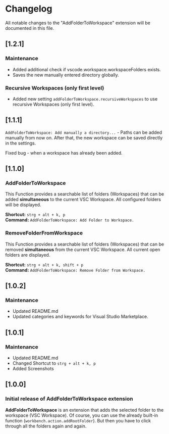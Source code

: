 # Changelog

All notable changes to the "AddFolderToWorkspace" extension will be documented in this file.

## [1.2.1]

### Maintenance

- Added additional check if vscode.workspace.workspaceFolders exists.
- Saves the new manually entered directory globally.

### Recursive Workspaces (only first level)

- Added new setting `addFolderToWorkspace.recursiveWorkspaces` to use recursive Workspaces (only first level).

## [1.1.1]

`AddFolderToWorkspace: Add manually a directory...` - Paths can be added manually from now on. After that, the new workspace can be saved directly in the settings.

Fixed bug - when a workspace has already been added.

## [1.1.0]

### AddFolderToWorkspace

This Function provides a searchable list of folders (Workspaces) that can be added **simultaneous** to the current VSC Workspace. All configured folders will be displayed.

**Shortcut:** ```strg + alt + k, p```<br>
**Command:**  ```AddFolderToWorkspace: Add Folder to Workspace.```

### RemoveFolderFromWorkspace

This Function provides a searchable list of folders (Workspaces) that can be removed **simultaneous** from the current VSC Workspace. All current open folders are displayed.

**Shortcut:** ```strg + alt + k, shift + p```<br>
**Command:**  ```AddFolderToWorkspace: Remove Folder from Workspace.```

## [1.0.2]

### Maintenance

- Updated README.md
- Updated categories and keywords for Visual Studio Marketplace.

## [1.0.1]

### Maintenance

- Updated README.md
- Changed Shortcut to ```strg + alt + k, p```
- Added Screenshots

## [1.0.0]

### Initial release of AddFolderToWorkspace extension

**AddFolderToWorkspace** is an extension that adds the selected folder to the workspace (VSC Workspace).
Of course, you can use the already built-in function (`workbench.action.addRootFolder`). But then you have to click through all the folders again and again.
